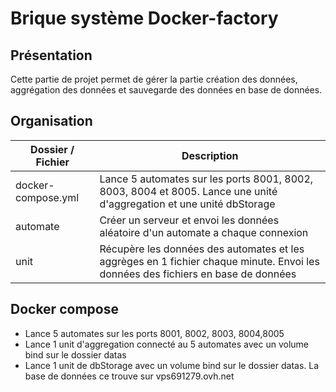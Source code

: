 # Brique système Docker-factory
## Présentation
Cette partie de projet permet de gérer la partie création des données, aggrégation des données et sauvegarde des données en base de données.
## Organisation

| Dossier / Fichier | Description |
| --- | --- |
| docker-compose.yml | Lance 5 automates sur les ports 8001, 8002, 8003, 8004 et 8005. Lance une unité d'aggregation et une unité dbStorage |
| automate | Créer un serveur et envoi les données aléatoire d'un automate a chaque connexion |
| unit | Récupère les données des automates et les aggrèges en 1 fichier chaque minute. Envoi les données des fichiers en base de données |

## Docker compose
* Lance 5 automates sur les ports 8001, 8002, 8003, 8004,8005
* Lance 1 unit d'aggregation connecté au 5 automates avec un volume bind sur le dossier datas
* Lance 1 unit de dbStorage avec un volume bind sur le dossier datas. La base de données ce trouve sur vps691279.ovh.net 
